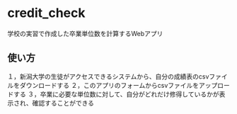 # credit_check
学校の実習で作成した卒業単位数を計算するWebアプリ

## 使い方
１，新潟大学の生徒がアクセスできるシステムから、自分の成績表のcsvファイルをダウンロードする
２，このアプリのフォームからcsvファイルをアップロードする
３，卒業に必要な単位数に対して、自分がどれだけ修得しているかが表示され、確認することができる
